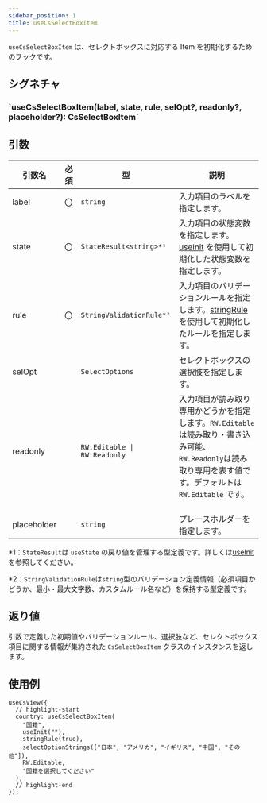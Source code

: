 ```yaml
---
sidebar_position: 1
title: useCsSelectBoxItem
---
```


`useCsSelectBoxItem` は、セレクトボックスに対応する Item を初期化するためのフックです。

## シグネチャ

<h3>`useCsSelectBoxItem(label, state, rule, selOpt?, readonly?, placeholder?): CsSelectBoxItem`</h3>

## 引数

| 引数名      | 必須 | 型                           | 説明                                                                                                                                                              |
| ----------- | ---- | ---------------------------- | ----------------------------------------------------------------------------------------------------------------------------------------------------------------- |
| label       | 〇   | `string`                     | 入力項目のラベルを指定します。                                                                                                                                     |
| state       | 〇   | `StateResult<string>*¹`      | 入力項目の状態変数を指定します。[useInit](../helper-function/useInit.md) を使用して初期化した状態変数を指定します。                                               |
| rule        | 〇   | `StringValidationRule*²`     | 入力項目のバリデーションルールを指定します。[stringRule](../helper-function/stringRule.md)を使用して初期化したルールを指定します。                                |
| selOpt      |      | `SelectOptions`              | セレクトボックスの選択肢を指定します。                                                                                                                         |
| readonly    |      | `RW.Editable \| RW.Readonly` | 入力項目が読み取り専用かどうかを指定します。`RW.Editable` は読み取り・書き込み可能、`RW.Readonly`は読み取り専用を表す値です。デフォルトは `RW.Editable` です。 　 |
| placeholder |      | `string`                     | プレースホルダーを指定します。                                                                                                                                    |

\*1：`StateResult`は `useState` の戻り値を管理する型定義です。詳しくは[useInit](../helper-function/useInit.md)を参照してください。

\*2：`StringValidationRule`は`string`型のバリデーション定義情報（必須項目かどうか、最小・最大文字数、カスタムルール名など）を保持する型定義です。

## 返り値

引数で定義した初期値やバリデーションルール、選択肢など、セレクトボックス項目に関する情報が集約された `CsSelectBoxItem` クラスのインスタンスを返します。

## 使用例

```tsx
useCsView({
  // highlight-start
  country: useCsSelectBoxItem(
    "国籍",
    useInit(""),
    stringRule(true),
    selectOptionStrings(["日本", "アメリカ", "イギリス", "中国", "その他"]),
    RW.Editable,
    "国籍を選択してください"
  ),
  // highlight-end
});
```
